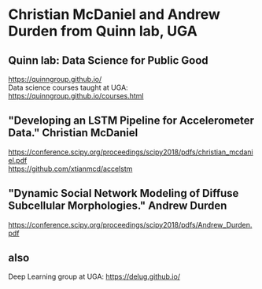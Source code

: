 # Christian McDaniel and Andrew Durden from Quinn lab, UGA

## Quinn lab: Data Science for Public Good
https://quinngroup.github.io/  
Data science courses taught at UGA: https://quinngroup.github.io/courses.html  

## "Developing an LSTM Pipeline for Accelerometer Data." Christian McDaniel
https://conference.scipy.org/proceedings/scipy2018/pdfs/christian_mcdaniel.pdf  
https://github.com/xtianmcd/accelstm  

## "Dynamic Social Network Modeling of Diffuse Subcellular Morphologies." Andrew Durden
https://conference.scipy.org/proceedings/scipy2018/pdfs/Andrew_Durden.pdf  

## also
Deep Learning group at UGA: https://delug.github.io/  